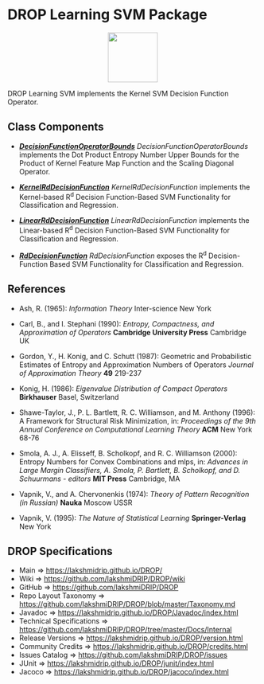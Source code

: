# DROP Learning SVM Package

<p align="center"><img src="https://github.com/lakshmiDRIP/DROP/blob/master/DRIP_Logo.gif?raw=true" width="100"></p>

DROP Learning SVM implements the Kernel SVM Decision Function Operator.


## Class Components

 * [***DecisionFunctionOperatorBounds***](https://github.com/lakshmiDRIP/DROP/tree/master/src/main/java/org/drip/learning/svm/DecisionFunctionOperatorBounds.java)
 <i>DecisionFunctionOperatorBounds</i> implements the Dot Product Entropy Number Upper Bounds for the Product
 of Kernel Feature Map Function and the Scaling Diagonal Operator.

 * [***KernelRdDecisionFunction***](https://github.com/lakshmiDRIP/DROP/tree/master/src/main/java/org/drip/learning/svm/KernelRdDecisionFunction.java)
 <i>KernelRdDecisionFunction</i> implements the Kernel-based R<sup>d</sup> Decision Function-Based SVM
 Functionality for Classification and Regression.

 * [***LinearRdDecisionFunction***](https://github.com/lakshmiDRIP/DROP/tree/master/src/main/java/org/drip/learning/svm/LinearRdDecisionFunction.java)
 <i>LinearRdDecisionFunction</i> implements the Linear-based R<sup>d</sup> Decision Function-Based SVM
 Functionality for Classification and Regression.

 * [***RdDecisionFunction***](https://github.com/lakshmiDRIP/DROP/tree/master/src/main/java/org/drip/learning/svm/RdDecisionFunction.java)
 <i>RdDecisionFunction</i> exposes the R<sup>d</sup> Decision-Function Based SVM Functionality for
 Classification and Regression.


## References

 * Ash, R. (1965): <i>Information Theory</i> Inter-science</b> New York

 * Carl, B., and I. Stephani (1990): <i>Entropy, Compactness, and Approximation of Operators</i> <b>Cambridge
 University Press</b> Cambridge UK

 * Gordon, Y., H. Konig, and C. Schutt (1987): Geometric and Probabilistic Estimates of Entropy and
 Approximation Numbers of Operators <i>Journal of Approximation Theory</i> <b>49</b> 219-237

 * Konig, H. (1986): <i>Eigenvalue Distribution of Compact Operators</i> <b>Birkhauser</b> Basel, Switzerland

 * Shawe-Taylor, J., P. L. Bartlett, R. C. Williamson, and M. Anthony (1996): A Framework for Structural Risk
 Minimization, in: <i>Proceedings of the 9th Annual Conference on Computational Learning Theory</i>
 <b>ACM</b> New York 68-76

 * Smola, A. J., A. Elisseff, B. Scholkopf, and R. C. Williamson (2000): Entropy Numbers for Convex
 Combinations and mlps, in: <i>Advances in Large Margin Classifiers, A. Smola, P. Bartlett, B. Scholkopf, and
 D. Schuurmans - editors</i> <b>MIT Press</b> Cambridge, MA

 * Vapnik, V., and A. Chervonenkis (1974): <i>Theory of Pattern Recognition (in Russian)</i> <b>Nauka</b>
 Moscow USSR

 * Vapnik, V. (1995): <i>The Nature of Statistical Learning</i> <b>Springer-Verlag</b> New York


## DROP Specifications

 * Main                     => https://lakshmidrip.github.io/DROP/
 * Wiki                     => https://github.com/lakshmiDRIP/DROP/wiki
 * GitHub                   => https://github.com/lakshmiDRIP/DROP
 * Repo Layout Taxonomy     => https://github.com/lakshmiDRIP/DROP/blob/master/Taxonomy.md
 * Javadoc                  => https://lakshmidrip.github.io/DROP/Javadoc/index.html
 * Technical Specifications => https://github.com/lakshmiDRIP/DROP/tree/master/Docs/Internal
 * Release Versions         => https://lakshmidrip.github.io/DROP/version.html
 * Community Credits        => https://lakshmidrip.github.io/DROP/credits.html
 * Issues Catalog           => https://github.com/lakshmiDRIP/DROP/issues
 * JUnit                    => https://lakshmidrip.github.io/DROP/junit/index.html
 * Jacoco                   => https://lakshmidrip.github.io/DROP/jacoco/index.html
